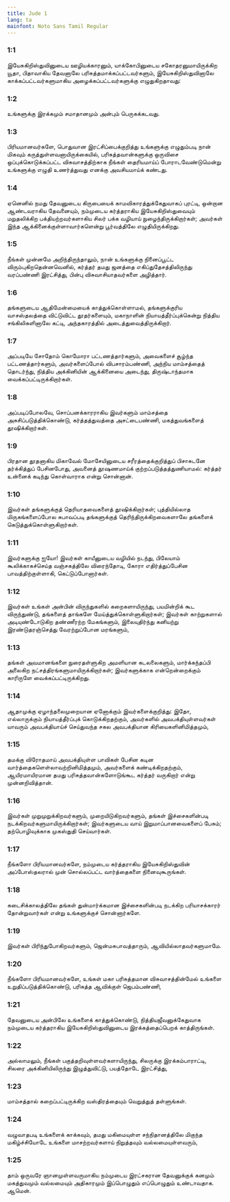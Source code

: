 ```yaml
---
title: Jude 1
lang: ta
mainfont: Noto Sans Tamil Regular
---
```


###  1:1

இயேசுகிறிஸ்துவினுடைய ஊழியக்காரனும், யாக்கோபினுடைய சகோதரனுமாயிருக்கிற யூதா, பிதாவாகிய தேவனாலே பரிசுத்தமாக்கப்பட்டவர்களும், இயேசுகிறிஸ்துவினாலே காக்கப்பட்டவர்களுமாகிய அழைக்கப்பட்டவர்களுக்கு எழுதுகிறதாவது:

###  1:2

உங்களுக்கு இரக்கமும் சமாதானமும் அன்பும் பெருகக்கடவது.

###  1:3

பிரியமானவர்களே, பொதுவான இரட்சிப்பைக்குறித்து உங்களுக்கு எழுதும்படி நான் மிகவும் கருத்துள்ளவனாயிருக்கையில், பரிசுத்தவான்களுக்கு ஒருவிசை ஒப்புக்கொடுக்கப்பட்ட விசுவாசத்திற்காக நீங்கள் தைரியமாய்ப் போராடவேண்டுமென்று உங்களுக்கு எழுதி உணர்த்துவது எனக்கு அவசியமாய்க் கண்டது.

###  1:4

ஏனெனில் நமது தேவனுடைய கிருபையைக் காமவிகாரத்துக்கேதுவாகப் புரட்டி, ஒன்றான ஆண்டவராகிய தேவனையும், நம்முடைய கர்த்தராகிய இயேசுகிறிஸ்துவையும் மறுதலிக்கிற பக்தியற்றவர்களாகிய சிலர் பக்க வழியாய் நுழைந்திருக்கிறார்கள்; அவர்கள் இந்த ஆக்கினைக்குள்ளாவார்களென்று பூர்வத்திலே எழுதியிருக்கிறது.

###  1:5

நீங்கள் முன்னமே அறிந்திருந்தாலும், நான் உங்களுக்கு நினைப்பூட்ட விரும்புகிறதென்னவெனில், கர்த்தர் தமது ஜனத்தை எகிப்துதேசத்திலிருந்து வரப்பண்ணி இரட்சித்து, பின்பு விசுவாசியாதவர்களை அழித்தார்.

###  1:6

தங்களுடைய ஆதிமேன்மையைக் காத்துக்கொள்ளாமல், தங்களுக்குரிய வாசஸ்தலத்தை விட்டுவிட்ட தூதர்களையும், மகாநாளின் நியாயத்தீர்ப்புக்கென்று நித்திய சங்கிலிகளினாலே கட்டி, அந்தகாரத்தில் அடைத்துவைத்திருக்கிறார்.

###  1:7

அப்படியே சோதோம் கொமோரா பட்டணத்தார்களும், அவைகளைச் சூழ்ந்த பட்டணத்தார்களும், அவர்களைப்போல் விபசாரம்பண்ணி, அந்நிய மாம்சத்தைத் தொடர்ந்து, நித்திய அக்கினியின் ஆக்கினையை அடைந்து, திருஷ்டாந்தமாக வைக்கப்பட்டிருக்கிறார்கள்.

###  1:8

அப்படிப்போலவே, சொப்பனக்காரராகிய இவர்களும் மாம்சத்தை அசுசிப்படுத்திக்கொண்டு, கர்த்தத்துவத்தை அசட்டைபண்ணி, மகத்துவங்களைத் தூஷிக்கிறார்கள்.

###  1:9

பிரதான தூதனாகிய மிகாவேல் மோசேயினுடைய சரீரத்தைக்குறித்துப் பிசாசுடனே தர்க்கித்துப் பேசினபோது, அவனைத் தூஷணமாய்க் குற்றப்படுத்தத்துணியாமல்: கர்த்தர் உன்னைக் கடிந்து கொள்வாராக என்று சொன்னான்.

###  1:10

இவர்கள் தங்களுக்குத் தெரியாதவைகளைத் தூஷிக்கிறார்கள்; புத்தியில்லாத மிருகங்களைப்போல சுபாவப்படி தங்களுக்குத் தெரிந்திருக்கிறவைகளாலே தங்களைக் கெடுத்துக்கொள்ளுகிறார்கள்.

###  1:11

இவர்களுக்கு ஐயோ! இவர்கள் காயீனுடைய வழியில் நடந்து, பிலேயாம் கூலிக்காகச்செய்த வஞ்சகத்திலே விரைந்தோடி, கோரா எதிர்த்துப்பேசின பாவத்திற்குள்ளாகி, கெட்டுப்போனார்கள்.

###  1:12

இவர்கள் உங்கள் அன்பின் விருந்துகளில் கறைகளாயிருந்து, பயமின்றிக் கூட விருந்துண்டு, தங்களைத் தாங்களே மேய்த்துக்கொள்ளுகிறார்கள்; இவர்கள் காற்றுகளால் அடியுண்டோடுகிற தண்ணீரற்ற மேகங்களும், இலையுதிர்ந்து கனியற்று இரண்டுதரஞ்செத்து வேரற்றுப்போன மரங்களும்,

###  1:13

தங்கள் அவமானங்களை நுரைதள்ளுகிற அமளியான கடலலைகளும், மார்க்கந்தப்பி அலைகிற நட்சத்திரங்களுமாயிருக்கிறார்கள்; இவர்களுக்காக என்றென்றைக்கும் காரிருளே வைக்கப்பட்டிருக்கிறது.

###  1:14

ஆதாமுக்கு ஏழாந்தலைமுறையான ஏனோக்கும் இவர்களைக்குறித்து: இதோ, எல்லாருக்கும் நியாயத்தீர்ப்புக் கொடுக்கிறதற்கும், அவர்களில் அவபக்தியுள்ளவர்கள் யாவரும் அவபக்தியாய்ச் செய்துவந்த சகல அவபக்தியான கிரியைகளினிமித்தமும்,

###  1:15

தமக்கு விரோதமாய் அவபக்தியுள்ள பாவிகள் பேசின கடின வார்த்தைகளெள்லாவற்றினிமித்தமும், அவர்களைக் கண்டிக்கிறதற்கும், ஆயிரமாயிரமான தமது பரிசுத்தவான்களோடுங்கூட கர்த்தர் வருகிறார் என்று முன்னறிவித்தான்.

###  1:16

இவர்கள் முறுமுறுக்கிறவர்களும், முறையிடுகிறவர்களும், தங்கள் இச்சைகளின்படி நடக்கிறவர்களுமாயிருக்கிறார்கள்; இவர்களுடைய வாய் இறுமாப்பானவைகளைப் பேசும்; தற்பொழிவுக்காக முகஸ்துதி செய்வார்கள்.

###  1:17

நீங்களோ பிரியமானவர்களே, நம்முடைய கர்த்தராகிய இயேசுகிறிஸ்துவின் அப்போஸ்தலரால் முன் சொல்லப்பட்ட வார்த்தைகளை நினைவுகூருங்கள்.

###  1:18

கடைசிக்காலத்திலே தங்கள் துன்மார்க்கமான இச்சைகளின்படி நடக்கிற பரியாசக்காரர் தோன்றுவார்கள் என்று உங்களுக்குச் சொன்னார்களே.

###  1:19

இவர்கள் பிரிந்துபோகிறவர்களும், ஜென்மசுபாவத்தாரும், ஆவியில்லாதவர்களுமாமே.

###  1:20

நீங்களோ பிரியமானவர்களே, உங்கள் மகா பரிசுத்தமான விசுவாசத்தின்மேல் உங்களை உறுதிப்படுத்திக்கொண்டு, பரிசுத்த ஆவிக்குள் ஜெபம்பண்ணி,

###  1:21

தேவனுடைய அன்பிலே உங்களைக் காத்துக்கொண்டு, நித்தியஜீவனுக்கேதுவாக நம்முடைய கர்த்தராகிய இயேசுகிறிஸ்துவினுடைய இரக்கத்தைப்பெறக் காத்திருங்கள்.

###  1:22

அல்லாமலும், நீங்கள் பகுத்தறிவுள்ளவர்களாயிருந்து, சிலருக்கு இரக்கம்பாராட்டி, சிலரை அக்கினியிலிருந்து இழுத்துவிட்டு, பயத்தோடே இரட்சித்து,

###  1:23

மாம்சத்தால் கறைப்பட்டிருக்கிற வஸ்திரத்தையும் வெறுத்துத் தள்ளுங்கள்.

###  1:24

வழுவாதபடி உங்களைக் காக்கவும், தமது மகிமையுள்ள சந்நிதானத்திலே மிகுந்த மகிழ்ச்சியோடே உங்களை மாசற்றவர்களாய் நிறுத்தவும் வல்லமையுள்ளவரும்,

###  1:25

தாம் ஒருவரே ஞானமுள்ளவருமாகிய நம்முடைய இரட்சகரான தேவனுக்குக் கனமும் மகத்துவமும் வல்லமையும் அதிகாரமும் இப்பொழுதும் எப்பொழுதும் உண்டாவதாக. ஆமென்.

